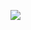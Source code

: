 <img src="https://user-images.githubusercontent.com/31420144/103454857-81f90080-4d1a-11eb-906a-f8297c9edca0.png"></img>
